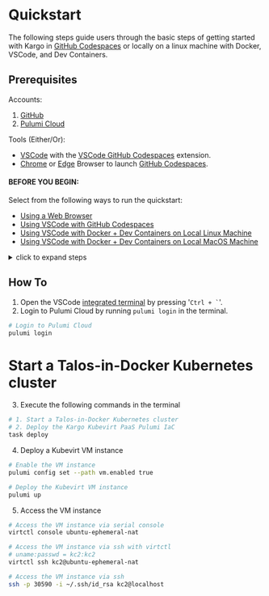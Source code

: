 # Quickstart

The following steps guide users through the basic steps of getting started with Kargo in [GitHub Codespaces] or locally on a linux machine with Docker, VSCode, and Dev Containers.

## Prerequisites

Accounts:

1. [GitHub](https://github.com)
2. [Pulumi Cloud](https://app.pulumi.com/signup)

Tools (Either/Or):

- [VSCode](https://code.visualstudio.com/download) with the [VSCode GitHub Codespaces](https://marketplace.visualstudio.com/items?itemName=GitHub.codespaces) extension.
- [Chrome](https://www.google.com/chrome) or [Edge](https://www.microsoft.com/en-us/edge) Browser to launch [GitHub Codespaces].

#### BEFORE YOU BEGIN:

Select from the following ways to run the quickstart:

- [Using a Web Browser](#for-using-a-web-browser)
- [Using VSCode with GitHub Codespaces](#for-vscode-with-github-codespaces)
- [Using VSCode with Docker + Dev Containers on Local Linux Machine](#for-vscode-with-docker--dev-containers-on-local-linux-machine)
- [Using VSCode with Docker + Dev Containers on Local MacOS Machine](#for-vscode-with-docker--dev-containers-on-local-macos-machine)

<details><summary>click to expand steps</summary>

### For using a Web Browser

<details><summary>click to expand steps</summary>

Tested in Google Chrome & Microsoft Edge browsers.

1. Open the [Kargo GitHub repository](https://github.com/ContainerCraft/Kargo) in your browser.
2. Click the `Code` button and select `Codespaces` tab.
3. Click the Codespaces > Codespaces > 3-dot menu > `New with options`.
4. select the following:

| Option                        | Value                          |
| ----------------------------- | ------------------------------ |
| `Branch`                      | `main`                         |
| `Dev container configuration` | `konductor`                    |
| `Region`                      | `$USERS_CHOICE`                |
| `Machine type`                | `4 cores, 16 GB RAM` or better |

5. Click the `Create` button.

Wait for Codespace build.

Then continue with the [How To](#how-to) instructions.

</details>

### For VSCode with GitHub Codespaces

<details><summary>click to expand steps</summary>

Run the following steps in the [VSCode command palette](https://code.visualstudio.com/docs/getstarted/userinterface#_command-palette) by pressing '`Ctrl + Shift + P`'

1. `Codespaces: Create New Codespace`
2. `Select a repository` use fuzzy search to find `ContainerCraft/Kargo`
3. `Select the branch main`
4. `Select an instance size of at least 4 cores & 16GB of RAM`

Wait for Codespace build.

Then continue with the [How To](#how-to) instructions.

</details>

### For VSCode with Docker + Dev Containers on Local Linux Machine

<details><summary>click to expand steps</summary>

Ensure you have the following installed:

- [Docker](https://docs.docker.com/get-docker/)
- [VSCode](https://code.visualstudio.com/download)
- [VSCode Remote - Containers](https://marketplace.visualstudio.com/items?itemName=ms-vscode-remote.remote-containers)

1. Open the Kargo repository in VSCode.
2. Click the green `><` icon in the bottom left corner of the VSCode window.
3. Select `Remote-Containers: Reopen in Container`.
4. Select the `konductor` dev container configuration.

Wait for the dev container to build.

Then continue with the [How To](#how-to) instructions.

</details>

### For VSCode with Docker + Dev Containers on Local MacOS Machine
* NOTE: This configuration works for development, but virtual machines will not start. *

<details><summary>click to expand steps</summary>

Ensure you have the following installed:

- [Docker](https://docs.docker.com/get-docker/)
- [VSCode](https://code.visualstudio.com/download)
- [VSCode Remote - Containers](https://marketplace.visualstudio.com/items?itemName=ms-vscode-remote.remote-containers)

1. Open the Kargo repository in VSCode.
2. Click the green `><` icon in the bottom left corner of the VSCode window.
3. Select `Remote-Containers: Reopen in Container`.
4. Select the `konductor` dev container configuration.

Wait for the dev container to build.

Then continue with the [How To](#how-to) instructions.

</details>

</details>

## How To

1. Open the VSCode [integrated terminal](https://code.visualstudio.com/docs/editor/integrated-terminal) by pressing '`` Ctrl + ` ``'.
2. Login to Pulumi Cloud by running `pulumi login` in the terminal.

```bash
# Login to Pulumi Cloud
pulumi login
```

# Start a Talos-in-Docker Kubernetes cluster

3. Execute the following commands in the terminal

```bash
# 1. Start a Talos-in-Docker Kubernetes cluster
# 2. Deploy the Kargo Kubevirt PaaS Pulumi IaC
task deploy
```

4. Deploy a Kubevirt VM instance

```bash
# Enable the VM instance
pulumi config set --path vm.enabled true

# Deploy the Kubevirt VM instance
pulumi up
```

5. Access the VM instance

```bash
# Access the VM instance via serial console
virtctl console ubuntu-ephemeral-nat

# Access the VM instance via ssh with virtctl
# uname:passwd = kc2:kc2
virtctl ssh kc2@ubuntu-ephemeral-nat

# Access the VM instance via ssh
ssh -p 30590 -i ~/.ssh/id_rsa kc2@localhost
```

[GitHub Codespaces]: https://github.com/features/codespaces

